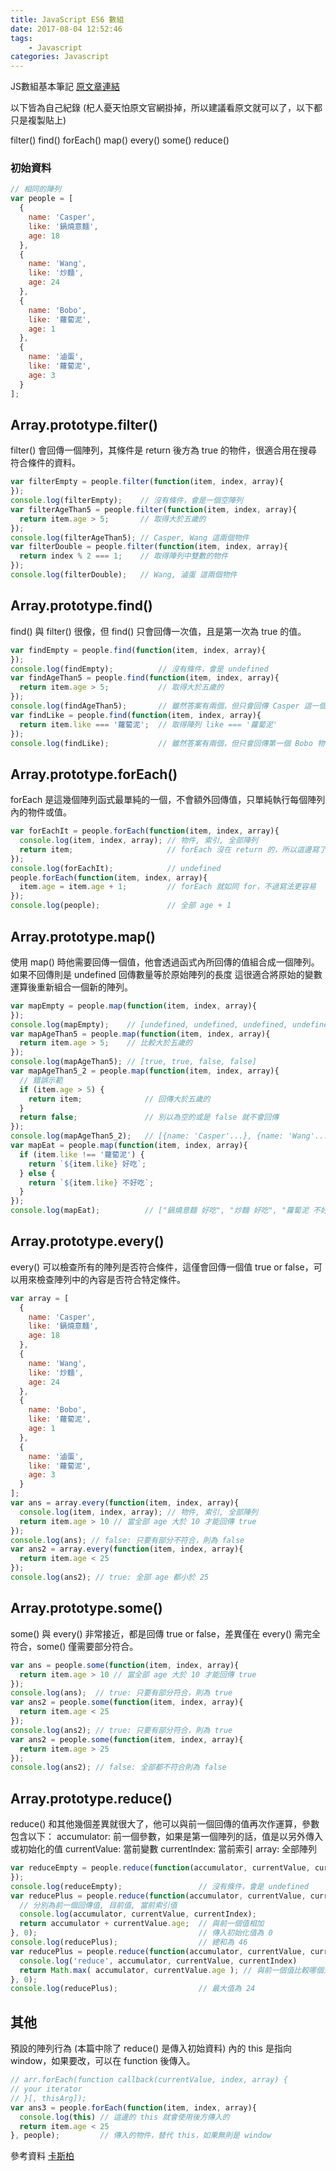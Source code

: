 ```yaml
---
title: JavaScript ES6 數組
date: 2017-08-04 12:52:46
tags:
    - Javascript
categories: Javascript
---
```


JS數組基本筆記 
[原文章連結](https://wcc723.github.io/javascript/2017/06/29/es6-native-array/)
<!-- more -->

以下皆為自己紀錄 (杞人憂天怕原文官網掛掉，所以建議看原文就可以了，以下都只是複製貼上)

filter()
find()
forEach()
map()
every()
some()
reduce()


### 初始資料
```js
// 相同的陣列
var people = [
  {
    name: 'Casper',
    like: '鍋燒意麵',
    age: 18
  },
  {
    name: 'Wang',
    like: '炒麵',
    age: 24
  },
  {
    name: 'Bobo',
    like: '蘿蔔泥',
    age: 1
  },
  {
    name: '滷蛋',
    like: '蘿蔔泥',
    age: 3
  }
];
```

## Array.prototype.filter()
filter() 會回傳一個陣列，其條件是 return 後方為 true 的物件，很適合用在搜尋符合條件的資料。
```js
var filterEmpty = people.filter(function(item, index, array){
});
console.log(filterEmpty);    // 沒有條件，會是一個空陣列
var filterAgeThan5 = people.filter(function(item, index, array){
  return item.age > 5;       // 取得大於五歲的
});
console.log(filterAgeThan5); // Casper, Wang 這兩個物件
var filterDouble = people.filter(function(item, index, array){
  return index % 2 === 1;    // 取得陣列中雙數的物件
});
console.log(filterDouble);   // Wang, 滷蛋 這兩個物件
```

## Array.prototype.find()
find() 與 filter() 很像，但 find() 只會回傳一次值，且是第一次為 true 的值。
```js
var findEmpty = people.find(function(item, index, array){
});
console.log(findEmpty);          // 沒有條件，會是 undefined
var findAgeThan5 = people.find(function(item, index, array){
  return item.age > 5;           // 取得大於五歲的
});
console.log(findAgeThan5);       // 雖然答案有兩個，但只會回傳 Casper 這一個物件
var findLike = people.find(function(item, index, array){
  return item.like === '蘿蔔泥';  // 取得陣列 like === '蘿蔔泥'
});
console.log(findLike);           // 雖然答案有兩個，但只會回傳第一個 Bobo 物件
```

## Array.prototype.forEach()
forEach 是這幾個陣列函式最單純的一個，不會額外回傳值，只單純執行每個陣列內的物件或值。
```js
var forEachIt = people.forEach(function(item, index, array){
  console.log(item, index, array); // 物件, 索引, 全部陣列
  return item;                     // forEach 沒在 return 的，所以這邊寫了也沒用
});
console.log(forEachIt);            // undefined
people.forEach(function(item, index, array){
  item.age = item.age + 1;         // forEach 就如同 for，不過寫法更容易
});
console.log(people);               // 全部 age + 1
```

## Array.prototype.map()
使用 map() 時他需要回傳一個值，他會透過函式內所回傳的值組合成一個陣列。
如果不回傳則是 undefined
回傳數量等於原始陣列的長度
這很適合將原始的變數運算後重新組合一個新的陣列。
```js
var mapEmpty = people.map(function(item, index, array){
});
console.log(mapEmpty);    // [undefined, undefined, undefined, undefined]
var mapAgeThan5 = people.map(function(item, index, array){
  return item.age > 5;    // 比較大於五歲的
});
console.log(mapAgeThan5); // [true, true, false, false]
var mapAgeThan5_2 = people.map(function(item, index, array){
  // 錯誤示範
  if (item.age > 5) {
    return item;              // 回傳大於五歲的
  }
  return false;               // 別以為空的或是 false 就不會回傳
});
console.log(mapAgeThan5_2);   // [{name: 'Casper'...}, {name: 'Wang'...}, false, false]
var mapEat = people.map(function(item, index, array){
  if (item.like !== '蘿蔔泥') {
    return `${item.like} 好吃`;
  } else {
    return `${item.like} 不好吃`;
  }
});
console.log(mapEat);          // ["鍋燒意麵 好吃", "炒麵 好吃", "蘿蔔泥 不好吃", "蘿蔔泥 不好吃"]
```

## Array.prototype.every()
every() 可以檢查所有的陣列是否符合條件，這僅會回傳一個值 true or false，可以用來檢查陣列中的內容是否符合特定條件。
```js
var array = [
  {
    name: 'Casper',
    like: '鍋燒意麵',
    age: 18
  },
  {
    name: 'Wang',
    like: '炒麵',
    age: 24
  },
  {
    name: 'Bobo',
    like: '蘿蔔泥',
    age: 1
  },
  {
    name: '滷蛋',
    like: '蘿蔔泥',
    age: 3
  }
];
var ans = array.every(function(item, index, array){
  console.log(item, index, array); // 物件, 索引, 全部陣列
  return item.age > 10 // 當全部 age 大於 10 才能回傳 true
});
console.log(ans); // false: 只要有部分不符合，則為 false
var ans2 = array.every(function(item, index, array){
  return item.age < 25
});
console.log(ans2); // true: 全部 age 都小於 25
```

## Array.prototype.some()
some() 與 every() 非常接近，都是回傳 true or false，差異僅在 every() 需完全符合，some() 僅需要部分符合。
```js
var ans = people.some(function(item, index, array){
  return item.age > 10 // 當全部 age 大於 10 才能回傳 true
});
console.log(ans);  // true: 只要有部分符合，則為 true
var ans2 = people.some(function(item, index, array){
  return item.age < 25
});
console.log(ans2); // true: 只要有部分符合，則為 true  
var ans2 = people.some(function(item, index, array){
  return item.age > 25
});
console.log(ans2); // false: 全部都不符合則為 false
```

## Array.prototype.reduce()
reduce() 和其他幾個差異就很大了，他可以與前一個回傳的值再次作運算，參數包含以下：
accumulator: 前一個參數，如果是第一個陣列的話，值是以另外傳入或初始化的值
currentValue: 當前變數
currentIndex: 當前索引
array: 全部陣列
```js
var reduceEmpty = people.reduce(function(accumulator, currentValue, currentIndex, array){
});
console.log(reduceEmpty);                 // 沒有條件，會是 undefined
var reducePlus = people.reduce(function(accumulator, currentValue, currentIndex, array){
  // 分別為前一個回傳值, 目前值, 當前索引值
  console.log(accumulator, currentValue, currentIndex);
  return accumulator + currentValue.age;  // 與前一個值相加
}, 0);                                    // 傳入初始化值為 0
console.log(reducePlus);                  // 總和為 46
var reducePlus = people.reduce(function(accumulator, currentValue, currentIndex, array){
  console.log('reduce', accumulator, currentValue, currentIndex)
  return Math.max( accumulator, currentValue.age ); // 與前一個值比較哪個大
}, 0);
console.log(reducePlus);                  // 最大值為 24
```

## 其他
預設的陣列行為 (本篇中除了 reduce() 是傳入初始資料) 內的 this 是指向 window，如果要改，可以在 function 後傳入。
```js
// arr.forEach(function callback(currentValue, index, array) {
// your iterator
// }[, thisArg]);
var ans3 = people.forEach(function(item, index, array){
  console.log(this) // 這邊的 this 就會使用後方傳入的
  return item.age < 25
}, people);         // 傳入的物件，替代 this，如果無則是 window
```

參考資料
[卡斯柏](https://wcc723.github.io/javascript/2017/06/29/es6-native-array/)